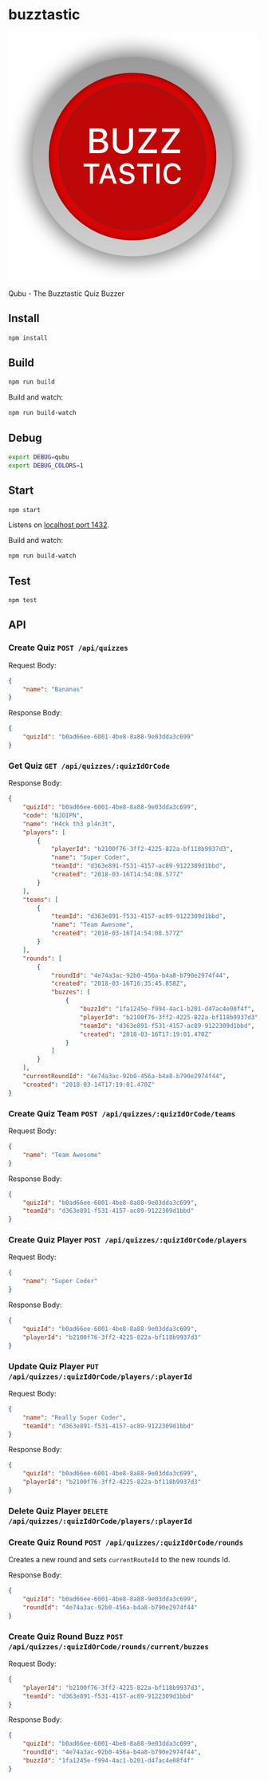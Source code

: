 # buzztastic

![QUBU](buzz.png)

Qubu - The Buzztastic Quiz Buzzer

## Install

``` bash
npm install
```

## Build

``` bash
npm run build
```

Build and watch:

``` bash
npm run build-watch
```

## Debug

``` bash
export DEBUG=qubu
export DEBUG_COLORS=1
```

## Start

``` bash
npm start
```

Listens on [localhost port 1432](http://localhost:1432/).

Build and watch:

``` bash
npm run build-watch
```

## Test

``` bash
npm test
```

## API

### Create Quiz `POST /api/quizzes`

Request Body:

``` json
{
    "name": "Bananas"
}
```

Response Body:

``` json
{
    "quizId": "b0ad66ee-6001-4be8-8a88-9e03dda3c699"
}
```

### Get Quiz `GET /api/quizzes/:quizIdOrCode`

Response Body:

``` json
{
    "quizId": "b0ad66ee-6001-4be8-8a88-9e03dda3c699",
    "code": "NJOIPN",
    "name": "H4ck th3 pl4n3t",
    "players": [
        {
            "playerId": "b2100f76-3ff2-4225-822a-bf118b9937d3",
            "name": "Super Coder",
            "teamId": "d363e891-f531-4157-ac89-9122309d1bbd",
            "created": "2018-03-16T14:54:08.577Z"
        }
    ],
    "teams": [
        {
            "teamId": "d363e891-f531-4157-ac89-9122309d1bbd",
            "name": "Team Awesome",
            "created": "2018-03-16T14:54:08.577Z"
        }
    ],
    "rounds": [
        {
            "roundId": "4e74a3ac-92b0-456a-b4a8-b790e2974f44",
            "created": "2018-03-16T16:35:45.858Z",
            "buzzes": [
                {
                    "buzzId": "1fa1245e-f994-4ac1-b201-d47ac4e08f4f",
                    "playerId": "b2100f76-3ff2-4225-822a-bf118b9937d3",
                    "teamId": "d363e891-f531-4157-ac89-9122309d1bbd",
                    "created": "2018-03-16T17:19:01.470Z"
                }
            ]
        }
    ],
    "currentRoundId": "4e74a3ac-92b0-456a-b4a8-b790e2974f44",
    "created": "2018-03-14T17:19:01.470Z"
}
```

### Create Quiz Team `POST /api/quizzes/:quizIdOrCode/teams`

Request Body:

``` json
{
    "name": "Team Awesome"
}
```

Response Body:

``` json
{
    "quizId": "b0ad66ee-6001-4be8-8a88-9e03dda3c699",
    "teamId": "d363e891-f531-4157-ac89-9122309d1bbd"
}
```

### Create Quiz Player `POST /api/quizzes/:quizIdOrCode/players`

Request Body:

``` json
{
    "name": "Super Coder"
}
```

Response Body:

``` json
{
    "quizId": "b0ad66ee-6001-4be8-8a88-9e03dda3c699",
    "playerId": "b2100f76-3ff2-4225-822a-bf118b9937d3"
}
```

### Update Quiz Player `PUT /api/quizzes/:quizIdOrCode/players/:playerId`

Request Body:

``` json
{
    "name": "Really Super Coder",
    "teamId": "d363e891-f531-4157-ac89-9122309d1bbd"
}
```

Response Body:

``` json
{
    "quizId": "b0ad66ee-6001-4be8-8a88-9e03dda3c699",
    "playerId": "b2100f76-3ff2-4225-822a-bf118b9937d3"
}
```

### Delete Quiz Player `DELETE /api/quizzes/:quizIdOrCode/players/:playerId`

### Create Quiz Round `POST /api/quizzes/:quizIdOrCode/rounds`
Creates a new round and sets `currentRouteId` to the new rounds Id.

Response Body:

``` json
{
    "quizId": "b0ad66ee-6001-4be8-8a88-9e03dda3c699",
    "roundId": "4e74a3ac-92b0-456a-b4a8-b790e2974f44"
}
```

### Create Quiz Round Buzz `POST /api/quizzes/:quizIdOrCode/rounds/current/buzzes`

Request Body:

``` json
{
    "playerId": "b2100f76-3ff2-4225-822a-bf118b9937d3",
    "teamId": "d363e891-f531-4157-ac89-9122309d1bbd"
}
```

Response Body:

``` json
{
    "quizId": "b0ad66ee-6001-4be8-8a88-9e03dda3c699",
    "roundId": "4e74a3ac-92b0-456a-b4a8-b790e2974f44",
    "buzzId": "1fa1245e-f994-4ac1-b201-d47ac4e08f4f"
}
```